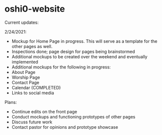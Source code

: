 # oshi0-website

Current updates:


2/24/2021:
- Mockup for Home Page in progress. This will serve as a template for the other pages as well.
- Inspections done; page design for pages being brainstormed
- Additional mockups to be created over the weekend and eventually implemented
- Additional mockups for the following in progress:
-   About Page
-   Worship Page
-   Contact Page
-   Calendar (COMPLETED)
-   Links to social media

Plans:
- Continue edits on the front page
- Conduct mockups and functioning prototypes of other pages
- Discuss future work
- Contact pastor for opinions and prototype showcase
